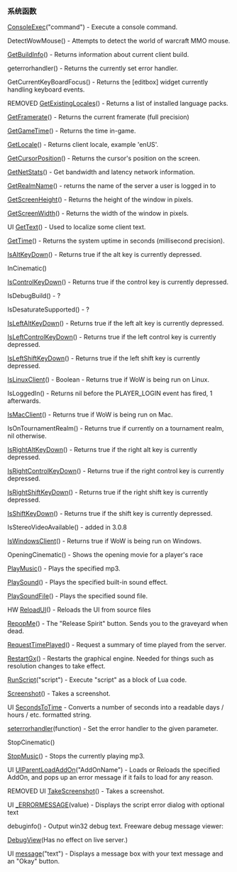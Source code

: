 ### 系统函数

[ConsoleExec](https://wow.gamepedia.com/API_ConsoleExec)\("command"\) - Execute a console command.

DetectWowMouse\(\) - Attempts to detect the world of warcraft MMO mouse.

[GetBuildInfo](https://wow.gamepedia.com/API_GetBuildInfo)\(\) - Returns information about current client build.

geterrorhandler\(\) - Returns the currently set error handler.

GetCurrentKeyBoardFocus\(\) - Returns the \[editbox\] widget currently handling keyboard events.

REMOVED [GetExistingLocales](https://wow.gamepedia.com/API_GetExistingLocales)\(\) - Returns a list of installed language packs.

[GetFramerate](https://wow.gamepedia.com/API_GetFramerate)\(\) - Returns the current framerate \(full precision\)

[GetGameTime](https://wow.gamepedia.com/API_GetGameTime)\(\) - Returns the time in-game.

[GetLocale](https://wow.gamepedia.com/API_GetLocale)\(\) - Returns client locale, example 'enUS'.

[GetCursorPosition](https://wow.gamepedia.com/API_GetCursorPosition)\(\) - Returns the cursor's position on the screen.

[GetNetStats](https://wow.gamepedia.com/API_GetNetStats)\(\) - Get bandwidth and latency network information.

[GetRealmName](https://wow.gamepedia.com/API_GetRealmName)\(\) - returns the name of the server a user is logged in to

[GetScreenHeight](https://wow.gamepedia.com/API_GetScreenHeight)\(\) - Returns the height of the window in pixels.

[GetScreenWidth](https://wow.gamepedia.com/API_GetScreenWidth)\(\) - Returns the width of the window in pixels.

UI [GetText](https://wow.gamepedia.com/API_GetText)\(\) - Used to localize some client text.

[GetTime](https://wow.gamepedia.com/API_GetTime)\(\) - Returns the system uptime in seconds \(millisecond precision\).

[IsAltKeyDown](https://wow.gamepedia.com/API_IsAltKeyDown)\(\) - Returns true if the alt key is currently depressed.

InCinematic\(\)

[IsControlKeyDown](https://wow.gamepedia.com/API_IsControlKeyDown)\(\) - Returns true if the control key is currently depressed.

IsDebugBuild\(\) - ?

IsDesaturateSupported\(\) - ?

[IsLeftAltKeyDown](https://wow.gamepedia.com/API_IsLeftAltKeyDown)\(\) - Returns true if the left alt key is currently depressed.

[IsLeftControlKeyDown](https://wow.gamepedia.com/API_IsLeftControlKeyDown)\(\) - Returns true if the left control key is currently depressed.

[IsLeftShiftKeyDown](https://wow.gamepedia.com/API_IsLeftShiftKeyDown)\(\) - Returns true if the left shift key is currently depressed.

[IsLinuxClient](https://wow.gamepedia.com/API_IsLinuxClient)\(\) - Boolean - Returns true if WoW is being run on Linux.

IsLoggedIn\(\) - Returns nil before the PLAYER\_LOGIN event has fired, 1 afterwards.

[IsMacClient](https://wow.gamepedia.com/API_IsMacClient)\(\) - Returns true if WoW is being run on Mac.

IsOnTournamentRealm\(\) - Returns true if currently on a tournament realm, nil otherwise.

[IsRightAltKeyDown](https://wow.gamepedia.com/API_IsRightAltKeyDown)\(\) - Returns true if the right alt key is currently depressed.

[IsRightControlKeyDown](https://wow.gamepedia.com/API_IsRightControlKeyDown)\(\) - Returns true if the right control key is currently depressed.

[IsRightShiftKeyDown](https://wow.gamepedia.com/API_IsRightShiftKeyDown)\(\) - Returns true if the right shift key is currently depressed.

[IsShiftKeyDown](https://wow.gamepedia.com/API_IsShiftKeyDown)\(\) - Returns true if the shift key is currently depressed.

IsStereoVideoAvailable\(\) - added in 3.0.8

[IsWindowsClient](https://wow.gamepedia.com/API_IsWindowsClient)\(\) - Returns true if WoW is being run on Windows.

OpeningCinematic\(\) - Shows the opening movie for a player's race

[PlayMusic](https://wow.gamepedia.com/API_PlayMusic)\(\) - Plays the specified mp3.

[PlaySound](https://wow.gamepedia.com/API_PlaySound)\(\) - Plays the specified built-in sound effect.

[PlaySoundFile](https://wow.gamepedia.com/API_PlaySoundFile)\(\) - Plays the specified sound file.

HW [ReloadUI](https://wow.gamepedia.com/API_ReloadUI)\(\) - Reloads the UI from source files

[RepopMe](https://wow.gamepedia.com/API_RepopMe)\(\) - The "Release Spirit" button. Sends you to the graveyard when dead.

[RequestTimePlayed](https://wow.gamepedia.com/API_RequestTimePlayed)\(\) - Request a summary of time played from the server.

[RestartGx](https://wow.gamepedia.com/API_RestartGx)\(\) - Restarts the graphical engine. Needed for things such as resolution changes to take effect.

[RunScript](https://wow.gamepedia.com/API_RunScript)\("script"\) - Execute "script" as a block of Lua code.

[Screenshot](https://wow.gamepedia.com/API_Screenshot)\(\) - Takes a screenshot.

UI [SecondsToTime](https://wow.gamepedia.com/API_SecondsToTime) - Converts a number of seconds into a readable days / hours / etc. formatted string.

[seterrorhandler](https://wow.gamepedia.com/API_seterrorhandler)\(function\) - Set the error handler to the given parameter.

StopCinematic\(\)

[StopMusic](https://wow.gamepedia.com/API_StopMusic)\(\) - Stops the currently playing mp3.

UI [UIParentLoadAddOn](https://wow.gamepedia.com/API_UIParentLoadAddOn)\("AddOnName"\) - Loads or Reloads the specified AddOn, and pops up an error message if it fails to load for any reason.

REMOVED UI [TakeScreenshot](https://wow.gamepedia.com/API_TakeScreenshot)\(\) - Takes a screenshot.

UI [\_ERRORMESSAGE](https://wow.gamepedia.com/API_ERRORMESSAGE)\(value\) - Displays the script error dialog with optional text

debuginfo\(\) - Output win32 debug text. Freeware debug message viewer:

[DebugView](http://www.sysinternals.com/Utilities/DebugView.html)\(Has no effect on live server.\)

UI [message](https://wow.gamepedia.com/API_message)\("text"\) - Displays a message box with your text message and an "Okay" button.

  


  




